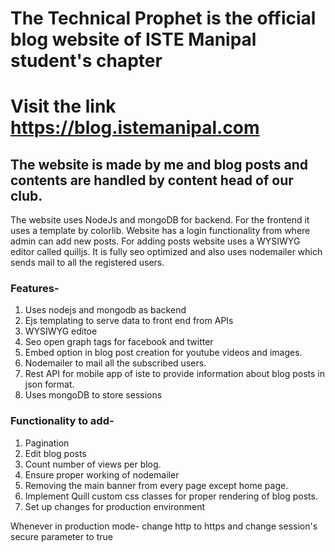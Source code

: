 # The Technical Prophet is the official blog website of ISTE Manipal student's chapter

# Visit the link https://blog.istemanipal.com 

## The website is made by me and blog posts and contents are handled by content head of our club.
The website uses NodeJs and mongoDB for backend. For the frontend it uses a template by colorlib.
Website has a login functionality from where admin can add new posts. For adding posts website uses a WYSIWYG editor called quilljs.
It is fully seo optimized and also uses nodemailer which sends mail to all the registered users.

### Features-
1. Uses nodejs and mongodb as backend
1. Ejs templating to serve data to front end from APIs
1. WYSIWYG editoe
1. Seo open graph tags for facebook and twitter
1. Embed option in blog post creation for youtube videos and images.
1. Nodemailer to mail all the subscribed users.
1. Rest API for mobile app of iste to provide information about blog posts in json format.
1. Uses mongoDB to store sessions

### Functionality to add-
1. Pagination
1. Edit blog posts
1. Count number of views per blog.
1. Ensure proper working of nodemailer
1. Removing the main banner from every page except home page.
1. Implement Quill custom css classes for proper rendering of blog posts.
1. Set up changes for production environment

Whenever in production mode-
change http to https and change session's secure parameter to true

